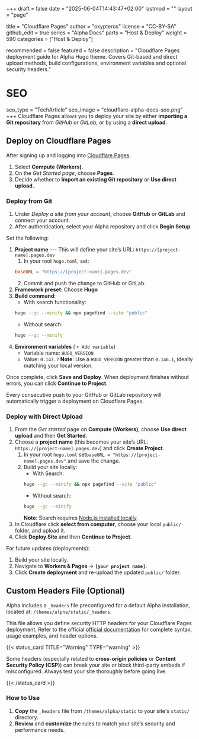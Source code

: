 +++
draft = false
date = "2025-06-04T14:43:47+02:00"
lastmod = ""
layout = "page"

title = "Cloudflare Pages"
author = "oxypteros"
license = "CC-BY-SA"
github_edit = true
series = "Alpha Docs"
  parts = "Host & Deploy"
  weight = 590
categories = ["Host & Deploy"]

recommended = false
featured = false
description = "Cloudflare Pages deployment guide for Alpha Hugo theme. Covers Git-based and direct upload methods, build configurations, environment variables and optional security headers."
# SEO
seo_type = "TechArticle"
seo_image = "cloudflare-alpha-docs-seo.png"
+++
Cloudflare Pages allows you to deploy your site by either **importing a Git repository** from *GitHub* or *GitLab*, or by using a **direct upload**.

## Deploy on Cloudflare Pages
After signing up and logging into [Cloudflare Pages](https://pages.cloudflare.com/):

1. Select **Compute (Workers)**.
2. On the *Get Started page*, choose **Pages**.
3. Decide whether to **Import an existing Git repository** or **Use direct upload**..

### Deploy from Git
1. Under *Deploy a site from your account*, choose **GitHub** or **GitLab** and connect your account.
2. After authentication, select your Alpha repository and click **Begin Setup**.

Set the following:
1. **Project name** --- This will define your site’s URL: `https://[project-name].pages.dev`
    1. In your root `hugo.toml`, set: 
      ```toml
      baseURL = "https://[project-name].pages.dev"
      ```
    2. Commit and push the change to GitHub or GitLab.
2. **Framework preset**: Choose **Hugo**
3. **Build command**:
    - With search functionality: 
    ```bash
    hugo --gc --minify && npx pagefind --site "public"
    ```
    - Without search: 
    ```bash
    hugo --gc --minify
    ```
4. **Environment variables** ( `+ Add variable`)
    - Variable name: `HUGO_VERSION`
    - Value: `0.147.7`
    **Note**: Use a `HUGO_VERSION` greater than `0.146.1`, ideally matching your local version.

Once complete, click **Save and Deploy**. 
When deployment finishes without errors, you can click **Continue to Project**.

Every consecutive push to your GitHub or GitLab repository will automatically trigger a deployment on Cloudflare Pages.

### Deploy with Direct Upload
1. From the *Get started* page on  **Compute (Workers)**,  choose **Use direct upload** and then **Get Started**.
2. Choose a **project name** (this becomes your site’s URL: `https://[project-name].pages.dev`) and click **Create Project**.
    1. In your root `hugo.toml` set`baseURL = "https://[project-name].pages.dev"` and save the change.
    2. Build your site locally:
        - With Search: 
        ```bash
        hugo --gc --minify && npx pagefind --site "public"
        ```
        - Without search: 
        ```bash
        hugo --gc --minify
        ```
        **Note**: Search requires [Node.js installed locally](/docs/developing-alpha/install-node/).
3. In Cloudflare click **select from computer**, choose your local `public/` folder, and upload it.
4. Click **Deploy Site** and then **Continue to Project**.

For future updates (deployments):
1. Build your site locally.
2. Navigate to **Workers & Pages** → **`[your project name]`**.
3. Click **Create deployment** and re-upload the updated `public/` folder.

## Custom Headers File (Optional)
Alpha includes a `_headers` file preconfigured for a default Alpha installation, located at: `/themes/alpha/static/_headers`. 

This file allows you define security HTTP headers for your Cloudflare Pages deployment. Refer to the official [official documentation](https://developers.cloudflare.com/pages/configuration/headers/) for complete syntax, usage examples, and header options.

{{< status_card TITLE="Warning" TYPE="warning" >}}

Some headers (especially related to **cross-origin policies** or **Content Security Policy (CSP)**) can break your site or block third-party embeds if misconfigured. Always test your site thoroughly before going live.

{{< /status_card >}}

### How to Use
1. **Copy** the `_headers` file from `/themes/alpha/static` to your site's `static/` directory.
2. **Review** and **customize** the rules to match your site’s security and performance needs.
